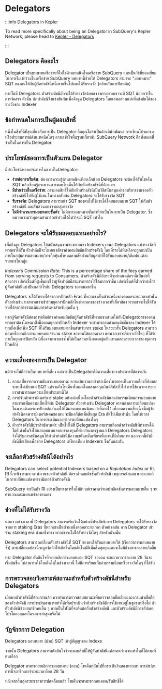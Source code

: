 # Delegators

:::info Delegators in Kepler

To read more specifically about being an Delegator in SubQuery's Kepler Network, please head to [Kepler - Delegators](./kepler/delegators.md)

:::

## Delegators คืออะไร

Delegator เป็นบทบาทเครือข่ายที่ไม่ใช่ด้านเทคนิคในเครือข่าย SubQuery และเป็นวิธีที่ยอดเยี่ยมในการเริ่มเข้าร่วมในเครือข่าย SubQuery บทบาทนี้ช่วยให้ Delegators สามารถ "มอบหมาย" SQT ของตนให้กับผู้จัดทำดัชนีหนึ่งรายขึ้นไปและได้รับรางวัล (คล้ายกับการปักหลัก)

หากไม่มี Delegators ตัวสร้างดัชนีมักจะได้รับรางวัลน้อยลง เพราะพวกเขาจะมี SQT น้อยกว่าในการจัดสรร ดังนั้น นักทำดัชนีจึงแข่งขันกันเพื่อดึงดูด Delegators โดยเสนอส่วนแบ่งที่แข่งขันได้ของรางวัลของ Indexer

## ข้อกำหนดในการเป็นผู้มอบสิทธิ์

หนึ่งในสิ่งที่ดีที่สุดเกี่ยวกับการเป็น Delegator คือคุณไม่จำเป็นต้องมีนักพัฒนา การเขียนโปรแกรม หรือประสบการณ์ด้านเทคนิคใดๆ ความเข้าใจพื้นฐานเกี่ยวกับ SubQuery Network คือทั้งหมดที่จำเป็นในการเป็น Delegator.

## ประโยชน์ของการเป็นตัวแทน Delegator

มีประโยชน์หลายประการในการเป็นDelegator:

- **ง่ายต่อการเริ่มต้น**: ต้องการความรู้ด้านเทคนิคเพียงเล็กน้อย Delegators จะต้องได้รับโทเค็น SQT แล้วเรียนรู้กระบวนการมอบโทเค็นให้กับตัวสร้างดัชนีที่ต้องการ
- **มีส่วนร่วมในเครือข่าย**: การมอบสิทธิ์ให้กับตัวสร้างดัชนีเป็นวิธีสนับสนุนคำขอบริการงานของตัวสร้างดัชนีไปยังผู้ใช้งาน ในทางกลับกัน Delegators จะได้รับรางวัล SQT
- **รับรางวัล**: Delegators สามารถนำ SQT ของตนไปใช้งานได้โดยมอบหมาย SQT ให้กับตัวสร้างดัชนี และรับส่วนแบ่งจากกลุ่มรางวัล
- **ไม่มีจำนวนการมอบหมายขั้นต่ำ**: ไม่มีการมอบหมายขั้นต่ำที่จำเป็นในการเป็น Delegator. ซึ่งหมายความว่าทุกคนสามารถเข้าร่วมได้ไม่ว่าจะมี SQT เท่าใด

## Delegators จะได้รับผลตอบแทนอย่างไร?

เพื่อดึงดูด Delegators ให้สนับสนุนงานของพวกเขา Indexers เสนอ Delegators แบ่งรางวัลที่พวกเขาได้รับ ตัวทำดัชนีจะโฆษณาอัตราค่าคอมมิชชันตัวสร้างดัชนี โดยที่รายได้ที่เหลือจะถูกแบ่งปันภายในกลุ่มการมอบหมาย/การถือหุ้นทั้งหมดตามสัดส่วนกับมูลค่าที่ได้รับมอบหมาย/เดิมพันแต่ละรายการในกลุ่ม

_Indexer’s Commission Rate_: This is a percentage share of the fees earned from serving requests to Consumers. ตัวสร้างดัชนีมีอิสระที่จะกำหนดอัตรานี้เป็นค่าที่ต้องการ เปอร์เซ็นต์ที่สูงขึ้นบ่งชี้ว่าผู้จัดทำดัชนีสามารถทำกำไรได้มากกว่าขึ้น เปอร์เซ็นต์ที่ต่ำกว่าบ่งชี้ว่าผู้จัดทำดัชนีแบ่งปันผลกำไรกับ Delegators ของตนมากขึ้น

Delegators จะได้รับรายได้จากการปักหลัก Eras ที่พวกเขาเป็นส่วนหนึ่งของตลอดระยะเวลาเท่านั้น ตัวอย่างเช่น หากพวกเขาเข้าร่วมยุคการปักหลักในช่วงกลางของช่วงเวลาที่เกี่ยวข้อง พวกเขาจะไม่ได้รับรายได้จากค่าธรรมเนียมการค้นหาสำหรับยุคนั้น ๆ

หากผู้จัดทำดัชนีต้องการเพิ่มอัตราค่าคอมมิชชันผู้จัดทำดัชนีที่พวกเขาเสนอให้กับDelegatorsของตน พวกเขาต้องโฆษณาสิ่งนี้ตลอดยุคการปักหลัก Indexer จะสามารถลดค่าคอมมิชชั่นของ Indexer ได้ทุกเมื่อเพื่อเพิ่ม SQT ที่ได้รับมอบหมายมากขึ้นสำหรับการ stake ในระยะสั้น Delegators สามารถถอนหรือยกเลิกการมอบหมายจำนวน stake ของตนได้ตลอดเวลา แต่พวกเขาจะริบรางวัลใดๆ ที่ได้รับภายในยุคการปักหลัก (เนื่องจากพวกเขาไม่ได้เป็นส่วนหนึ่งของกลุ่มตัวแทนตลอดระยะเวลาของยุคการปักหลัก)

## ความเสี่ยงของการเป็น Delegator

แม้ว่าจะไม่ถือว่าเป็นบทบาทที่เสี่ยง แต่การเป็นDelegatorก็มีความเสี่ยงบางประการที่ต้องระวัง

1. ความเสี่ยงจากความผันผวนของตลาด: ความผันผวนอย่างต่อเนื่องในตลาดเป็นความเสี่ยงที่ส่งผลกระทบไม่เพียงแค่ SQT แต่รวมถึงโทเค็นทั้งหมดในตลาดสกุลเงินดิจิทัลทั่วไป การใช้แนวทางระยะยาวสามารถลดความเสี่ยงประเภทนี้ได้
2. การปรับค่าพารามิเตอร์การ stake อย่างต่อเนื่องโดยตัวสร้างดัชนีและค่าธรรมเนียมการมอบหมายสามารถเพิ่มความเสี่ยงให้กับ Delegator ตัวอย่างเช่น Delegator อาจพลาดการเปลี่ยนแปลงในพารามิเตอร์การปักหลักส่งผลให้ได้ผลตอบแทนน้อยกว่าที่คาดไว้ เพื่อลดความเสี่ยงนี้ เมื่อผู้จัดทำดัชนีลดพารามิเตอร์สเตคของตน จะมีผลก็ต่อเมื่อสิ้นสุด Era ถัดไปเต็มเท่านั้น โดยให้เวลา Delegators ในการประเมินและทำการเปลี่ยนแปลงใดๆ
3. ตัวสร้างดัชนีมีประสิทธิภาพต่ำ: เป็นไปได้ที่ Delegators สามารถเลือกตัวสร้างดัชนีที่ทำงานได้ไม่ดี ดังนั้นจึงให้ผลตอบแทนจากการลงทุนที่ต่ำกว่ามาตรฐานแก่ Delegators Delegators จึงได้รับการสนับสนุนให้ทำตัวทำดัชนีมีความขยันหมั่นเพียรเพื่องานที่มีศักยภาพ นอกจากนี้ยังมีดัชนีชื่อเสียงเพื่อช่วย Delegators เปรียบเทียบ Indexers ซึ่งกันและกัน

## จะเลือกตัวสร้างดัชนีได้อย่างไร

Delegators can select potential Indexers based on a _Reputation Index_ or RI. RI นี้จะพิจารณาเวลาทำงานของตัวทำดัชนี อัตราค่าคอมมิชชันตัวทำดัชนี เหตุการณ์สแลช และความถี่ในการเปลี่ยนแปลงพารามิเตอร์ตัวสร้างดัชนี

SubQuery จะเปิดตัว RI อย่างเป็นทางการในไม่ช้า แต่เราคาดว่าแอปพลิเคชันการมอบหมายอื่น ๆ จะคำนวณและเผยแพร่ของตนเอง

## ช่วงที่ไม่ได้รับรางวัล

นอกจากช่วงเวลาที่ Delegators สามารถรับเงินได้อย่างมีประสิทธิภาพ Delegators จะได้รับรางวัลจากการ staking Eras ที่พวกเขาเป็นส่วนหนึ่งตลอดระยะเวลา ตัวอย่างเช่น หาก Delegator เข้าร่วม staking era ผ่านครึ่งทาง พวกเขาจะไม่ได้รับรางวัลใดๆ สำหรับช่วงนั้น

Delegators สามารถเปลี่ยนตัวสร้างดัชนีที่ SQT ของตนได้รับมอบหมายให้ (เรียกว่าการมอบหมายซ้ำ) การเปลี่ยนแปลงนี้จะถูกจัดคิวให้เกิดขึ้นโดยอัตโนมัติเมื่อสิ้นสุดยุคและจะไม่มีช่วงการละลายเกิดขึ้น

หาก Delegator ตัดสินใจที่จะยกเลิกการมอบหมาย SQT ของตน ระยะเวลาการละลาย 28 วันจะเริ่มต้นขึ้น ไม่สามารถใช้โทเค็นได้ในช่วงเวลานี้ ไม่มีการเรียกเก็บค่าธรรมเนียมหรือรางวัลใดๆ ที่ได้รับ

## การตรวจสอบวิเคราะห์สถานะสำหรับตัวสร้างดัชนีสำหรับ Delegators

เมื่อพบตัวทำดัชนีที่ต้องการแล้ว ควรทำการตรวจสอบสถานะเพื่อตรวจสอบชื่อเสียงและความน่าเชื่อถือของตัวทำดัชนี การประเมินสามารถทำได้เพื่อประเมินว่าตัวสร้างดัชนีมีการใช้งานอยู่ในชุมชนหรือไม่ ถ้าตัวทำดัชนีช่วยสมาชิกคนอื่น ๆ หากเป็นไปได้ที่จะติดต่อกับตัวสร้างดัชนี และตัวสร้างดัชนีมีการอัปเดตโปรโตคอลและโครงการล่าสุดหรือไม่

## วัฏจักรการ Delegation

Delegators มอบหมาย (ฝาก) SQT เข้าสู่สัญญาของ Indexe

จากนั้น Delegators สามารถตัดสินใจว่าจะมอบสิทธิ์ให้ผู้จัดทำดัชนีแต่ละคนจำนวนเท่าใดก็ได้ตามที่ตนเลือก

Delegator สามารถยกเลิกการมอบหมาย (ถอน) โทเค็นกลับไปที่กระเป๋าเงินของพวกเขา การดำเนินการนี้จะทริกเกอร์ระยะเวลาล็อก 28 วัน

หลังจากสิ้นสุดระยะเวลาการปลดล็อกแล้ว โทเค็นจะสามารถถอนออก/รับสิทธิ์ได้
